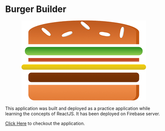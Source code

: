 # Burger Builder

<p align="center">
  <img src="/build/static/media/burger-logo.b8503d26.png">
</p>

This application was built and deployed as a practice application while learning the concepts of ReactJS. It has been deployed on Firebase server.

[Click Here](https://my-burger-app-4a44d.firebaseapp.com) to checkout the application.
